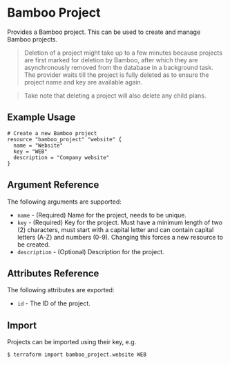 # Bamboo Project

Provides a Bamboo project. This can be used to create and manage Bamboo projects.

> Deletion of a project might take up to a few minutes because projects are first marked for deletion by Bamboo,
> after which they are asynchronously removed from the database in a background task. The provider waits till the
> project is fully deleted as to ensure the project name and key are available again.

> Take note that deleting a project will also delete any child plans.

## Example Usage

```hcl
# Create a new Bamboo project
resource "bamboo_project" "website" {
  name = "Website"
  key = "WEB"
  description = "Company website"
}
```

## Argument Reference

The following arguments are supported:

* `name` - (Required) Name for the project, needs to be unique.
* `key` - (Required) Key for the project. 
  Must have a minimum length of two (2) characters, must start with a capital letter and can contain capital letters (A-Z) and numbers (0-9).
  Changing this forces a new resource to be created.
* `description` - (Optional) Description for the project.

## Attributes Reference

The following attributes are exported:

* `id` - The ID of the project.

## Import

Projects can be imported using their key, e.g.

```
$ terraform import bamboo_project.website WEB
```

